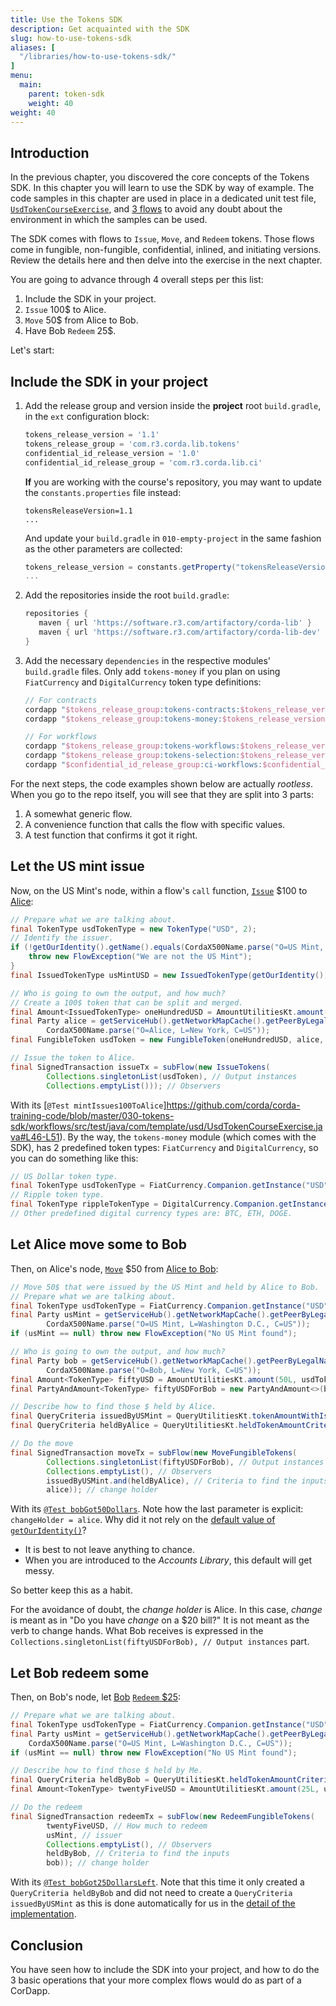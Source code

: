```yaml
---
title: Use the Tokens SDK
description: Get acquainted with the SDK
slug: how-to-use-tokens-sdk
aliases: [
  "/libraries/how-to-use-tokens-sdk/"
]
menu:
  main:
    parent: token-sdk
    weight: 40
weight: 40
---
```


## Introduction

In the previous chapter, you discovered the core concepts of the Tokens SDK. In this chapter you will learn to use the SDK by way of example. The code samples in this chapter are used in place in a dedicated unit test file, [`UsdTokenCourseExercise`](https://github.com/corda/corda-training-code/blob/master/030-tokens-sdk/workflows/src/test/java/com/template/usd/UsdTokenCourseExercise.java), and [3 flows](https://github.com/corda/corda-training-code/tree/master/030-tokens-sdk/workflows/src/main/java/com/template/usd) to avoid any doubt about the environment in which the samples can be used.

The SDK comes with flows to `Issue`, `Move`, and `Redeem` tokens. Those flows come in fungible, non-fungible, confidential, inlined, and initiating versions. Review the details here and then delve into the exercise in the next chapter.

You are going to advance through 4 overall steps per this list:

1. Include the SDK in your project.
2. `Issue` 100$ to Alice.
3. `Move` 50$ from Alice to Bob.
4. Have Bob `Redeem` 25$.

Let's start:

## Include the SDK in your project

1. Add the release group and version inside the **project** root `build.gradle`, in the `ext` configuration block:

    ```groovy
    tokens_release_version = '1.1'
    tokens_release_group = 'com.r3.corda.lib.tokens'
    confidential_id_release_version = '1.0'
    confidential_id_release_group = 'com.r3.corda.lib.ci'
    ```
    **If** you are working with the course's repository, you may want to update the `constants.properties` file instead:
    
    ```properties
    tokensReleaseVersion=1.1
    ...
    ```
    And update your `build.gradle` in `010-empty-project` in the same fashion as the other parameters are collected:
     
    ```groovy
    tokens_release_version = constants.getProperty("tokensReleaseVersion")
    ...
    ```

2. Add the repositories inside the root `build.gradle`:

    ```groovy
    repositories {
       maven { url 'https://software.r3.com/artifactory/corda-lib' }
       maven { url 'https://software.r3.com/artifactory/corda-lib-dev' }
    }
    ```

3. Add the necessary `dependencies` in the respective modules' `build.gradle` files. Only add `tokens-money` if you plan on using `FiatCurrency` and `DigitalCurrency` token type definitions:

    ```groovy
    // For contracts
    cordapp "$tokens_release_group:tokens-contracts:$tokens_release_version"
    cordapp "$tokens_release_group:tokens-money:$tokens_release_version" // Optional

    // For workflows
    cordapp "$tokens_release_group:tokens-workflows:$tokens_release_version"
    cordapp "$tokens_release_group:tokens-selection:$tokens_release_version"
    cordapp "$confidential_id_release_group:ci-workflows:$confidential_id_release_version"
    ```

For the next steps, the code examples shown below are actually _rootless_. When you go to the repo itself, you will see that they are split into 3 parts:

1. A somewhat generic flow.
2. A convenience function that calls the flow with specific values.
3. A test function that confirms it got it right.

## Let the US mint issue

Now, on the US Mint's node, within a flow's `call` function, [`Issue`](https://github.com/corda/corda-training-code/blob/master/030-tokens-sdk/workflows/src/main/java/com/template/usd/IssueUsdFlow.java) &#36;100 to [Alice](https://github.com/corda/corda-training-code/blob/master/030-tokens-sdk/workflows/src/test/java/com/template/usd/UsdTokenCourseExercise.java#L46-L51):

```java
// Prepare what we are talking about.
final TokenType usdTokenType = new TokenType("USD", 2);
// Identify the issuer.
if (!getOurIdentity().getName().equals(CordaX500Name.parse("O=US Mint, L=Washington D.C., C=US"))) {
    throw new FlowException("We are not the US Mint");
}
final IssuedTokenType usMintUSD = new IssuedTokenType(getOurIdentity(), usdTokenType);

// Who is going to own the output, and how much?
// Create a 100$ token that can be split and merged.
final Amount<IssuedTokenType> oneHundredUSD = AmountUtilitiesKt.amount(100L, usMintUSD);
final Party alice = getServiceHub().getNetworkMapCache().getPeerByLegalName(
        CordaX500Name.parse("O=Alice, L=New York, C=US"));
final FungibleToken usdToken = new FungibleToken(oneHundredUSD, alice, null);

// Issue the token to Alice.
final SignedTransaction issueTx = subFlow(new IssueTokens(
        Collections.singletonList(usdToken), // Output instances
        Collections.emptyList())); // Observers
```
With its [`@Test mintIssues100ToAlice`]https://github.com/corda/corda-training-code/blob/master/030-tokens-sdk/workflows/src/test/java/com/template/usd/UsdTokenCourseExercise.java#L46-L51). By the way, the `tokens-money` module (which comes with the SDK), has 2 predefined token types: `FiatCurrency` and `DigitalCurrency`, so you can do something like this:

```java
// US Dollar token type.
final TokenType usdTokenType = FiatCurrency.Companion.getInstance("USD");
// Ripple token type.
final TokenType rippleTokenType = DigitalCurrency.Companion.getInstance("XRP");
// Other predefined digital currency types are: BTC, ETH, DOGE.
```

## Let Alice move some to Bob

Then, on Alice's node, [`Move`](https://github.com/corda/corda-training-code/blob/master/030-tokens-sdk/workflows/src/main/java/com/template/usd/MoveUsdFlow.java) &#36;50 from [Alice to Bob](https://github.com/corda/corda-training-code/blob/master/030-tokens-sdk/workflows/src/test/java/com/template/usd/UsdTokenCourseExercise.java#L55-L60):

```java
// Move 50$ that were issued by the US Mint and held by Alice to Bob.
// Prepare what we are talking about.
final TokenType usdTokenType = FiatCurrency.Companion.getInstance("USD");
final Party usMint = getServiceHub().getNetworkMapCache().getPeerByLegalName(
        CordaX500Name.parse("O=US Mint, L=Washington D.C., C=US"));
if (usMint == null) throw new FlowException("No US Mint found");

// Who is going to own the output, and how much?
final Party bob = getServiceHub().getNetworkMapCache().getPeerByLegalName(
        CordaX500Name.parse("O=Bob, L=New York, C=US"));
final Amount<TokenType> fiftyUSD = AmountUtilitiesKt.amount(50L, usdTokenType);
final PartyAndAmount<TokenType> fiftyUSDForBob = new PartyAndAmount<>(bob, fiftyUSD);

// Describe how to find those $ held by Alice.
final QueryCriteria issuedByUSMint = QueryUtilitiesKt.tokenAmountWithIssuerCriteria(usdTokenType, usMint);
final QueryCriteria heldByAlice = QueryUtilitiesKt.heldTokenAmountCriteria(usdTokenType, alice);

// Do the move
final SignedTransaction moveTx = subFlow(new MoveFungibleTokens(
        Collections.singletonList(fiftyUSDForBob), // Output instances
        Collections.emptyList(), // Observers
        issuedByUSMint.and(heldByAlice), // Criteria to find the inputs
        alice)); // change holder
```
With its [`@Test bobGot50Dollars`](https://github.com/corda/corda-training-code/blob/master/030-tokens-sdk/workflows/src/test/java/com/template/usd/UsdTokenCourseExercise.java#L84-L101). Note how the last parameter is explicit: `changeHolder = alice`. Why did it not rely on the [default value of `getOurIdentity()`](https://github.com/corda/token-sdk/blob/b9a1ee76434defd0b234df05c972202c7f1a2a5c/workflows/src/main/kotlin/com/r3/corda/lib/tokens/workflows/flows/move/MoveFungibleTokensFlow.kt#L50)?

* It is best to not leave anything to chance.
* When you are introduced to the _Accounts Library_, this default will get messy.

So better keep this as a habit.

For the avoidance of doubt, the _change holder_ is Alice. In this case, _change_ is meant as in "Do you have _change_ on a &#36;20 bill?" It is not meant as the verb to change hands. What Bob receives is expressed in the `Collections.singletonList(fiftyUSDForBob), // Output instances` part.

## Let Bob redeem some

Then, on Bob's node, let [Bob](https://github.com/corda/corda-training-code/blob/master/030-tokens-sdk/workflows/src/main/java/com/template/usd/RedeemUsdFlow.java) [`Redeem` &#36;25](https://github.com/corda/corda-training-code/blob/master/030-tokens-sdk/workflows/src/test/java/com/template/usd/UsdTokenCourseExercise.java#L64-L69):

```java
// Prepare what we are talking about.
final TokenType usdTokenType = FiatCurrency.Companion.getInstance("USD");
final Party usMint = getServiceHub().getNetworkMapCache().getPeerByLegalName(
    CordaX500Name.parse("O=US Mint, L=Washington D.C., C=US"));
if (usMint == null) throw new FlowException("No US Mint found");

// Describe how to find those $ held by Me.
final QueryCriteria heldByBob = QueryUtilitiesKt.heldTokenAmountCriteria(usdTokenType, bob);
final Amount<TokenType> twentyFiveUSD = AmountUtilitiesKt.amount(25L, usdTokenType);

// Do the redeem
final SignedTransaction redeemTx = subFlow(new RedeemFungibleTokens(
        twentyFiveUSD, // How much to redeem
        usMint, // issuer
        Collections.emptyList(), // Observers
        heldByBob, // Criteria to find the inputs
        bob)); // change holder
```
With its [`@Test bobGot25DollarsLeft`](https://github.com/corda/corda-training-code/blob/master/030-tokens-sdk/workflows/src/test/java/com/template/usd/UsdTokenCourseExercise.java#L104-L120). Note that this time it only created a `QueryCriteria heldByBob` and did not need to create a `QueryCriteria issuedByUSMint` as this is done automatically for us in the [detail of the implementation](https://github.com/corda/token-sdk/blob/b9a1ee76434defd0b234df05c972202c7f1a2a5c/workflows/src/main/kotlin/com/r3/corda/lib/tokens/workflows/flows/redeem/RedeemFlowUtilities.kt#L106-L107).

## Conclusion

You have seen how to include the SDK into your project, and how to do the 3 basic operations that your more complex flows would do as part of a CorDapp.